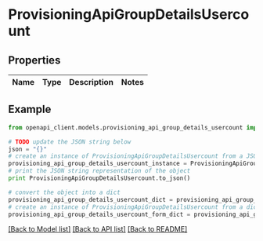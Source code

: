 # ProvisioningApiGroupDetailsUsercount


## Properties
Name | Type | Description | Notes
------------ | ------------- | ------------- | -------------

## Example

```python
from openapi_client.models.provisioning_api_group_details_usercount import ProvisioningApiGroupDetailsUsercount

# TODO update the JSON string below
json = "{}"
# create an instance of ProvisioningApiGroupDetailsUsercount from a JSON string
provisioning_api_group_details_usercount_instance = ProvisioningApiGroupDetailsUsercount.from_json(json)
# print the JSON string representation of the object
print ProvisioningApiGroupDetailsUsercount.to_json()

# convert the object into a dict
provisioning_api_group_details_usercount_dict = provisioning_api_group_details_usercount_instance.to_dict()
# create an instance of ProvisioningApiGroupDetailsUsercount from a dict
provisioning_api_group_details_usercount_form_dict = provisioning_api_group_details_usercount.from_dict(provisioning_api_group_details_usercount_dict)
```
[[Back to Model list]](../README.md#documentation-for-models) [[Back to API list]](../README.md#documentation-for-api-endpoints) [[Back to README]](../README.md)


